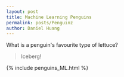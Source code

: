 ```yaml
---
layout: post
title: Machine Learning Penguins
permalink: posts/Penguinz
author: Daniel Huang
---
```

What is a penguin's favourite type of lettuce?

> Iceberg!

{% include penguins_ML.html %}
